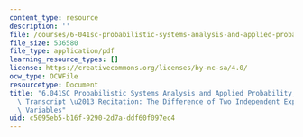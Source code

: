 ```yaml
---
content_type: resource
description: ''
file: /courses/6-041sc-probabilistic-systems-analysis-and-applied-probability-fall-2013/c5095eb5b16f92902d7addf60f097ec4_MIT6_041SCF13_The_Difference_of_Two_Independent_Exponential_Random_Variables_300k.pdf
file_size: 536580
file_type: application/pdf
learning_resource_types: []
license: https://creativecommons.org/licenses/by-nc-sa/4.0/
ocw_type: OCWFile
resourcetype: Document
title: "6.041SC Probabilistic Systems Analysis and Applied Probability, Fall 2013\
  \ Transcript \u2013 Recitation: The Difference of Two Independent ExponentialRandom\
  \ Variables"
uid: c5095eb5-b16f-9290-2d7a-ddf60f097ec4
---
```

